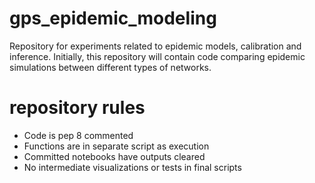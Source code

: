# gps_epidemic_modeling
Repository for experiments related to epidemic models, calibration and inference. Initially, this repository will contain code comparing epidemic simulations between different types of networks. 

# repository rules
- Code is pep 8 commented
- Functions are in separate script as execution
- Committed notebooks have outputs cleared
- No intermediate visualizations or tests in final scripts

